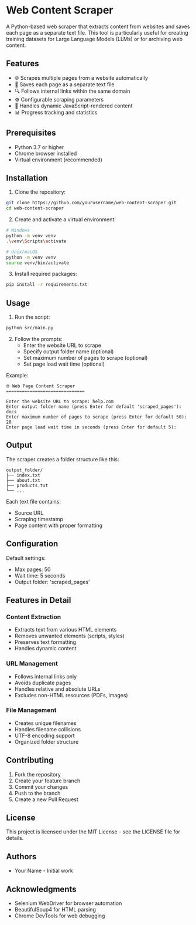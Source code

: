 # Web Content Scraper

A Python-based web scraper that extracts content from websites and saves each page as a separate text file. This tool is particularly useful for creating training datasets for Large Language Models (LLMs) or for archiving web content.

## Features

- 🌐 Scrapes multiple pages from a website automatically
- 📁 Saves each page as a separate text file
- 🔍 Follows internal links within the same domain
- ⚙️ Configurable scraping parameters
- 🚀 Handles dynamic JavaScript-rendered content
- 📊 Progress tracking and statistics

## Prerequisites

- Python 3.7 or higher
- Chrome browser installed
- Virtual environment (recommended)

## Installation

1. Clone the repository:
```bash
git clone https://github.com/yourusername/web-content-scraper.git
cd web-content-scraper
```

2. Create and activate a virtual environment:
```bash
# Windows
python -m venv venv
.\venv\Scripts\activate

# Unix/macOS
python -m venv venv
source venv/bin/activate
```

3. Install required packages:
```bash
pip install -r requirements.txt
```

## Usage

1. Run the script:
```bash
python src/main.py
```

2. Follow the prompts:
   - Enter the website URL to scrape
   - Specify output folder name (optional)
   - Set maximum number of pages to scrape (optional)
   - Set page load wait time (optional)

Example:
```
🌐 Web Page Content Scraper
==============================

Enter the website URL to scrape: help.com
Enter output folder name (press Enter for default 'scraped_pages'): docs
Enter maximum number of pages to scrape (press Enter for default 50): 20
Enter page load wait time in seconds (press Enter for default 5):
```

## Output

The scraper creates a folder structure like this:
```
output_folder/
├── index.txt
├── about.txt
├── products.txt
└── ...
```

Each text file contains:
- Source URL
- Scraping timestamp
- Page content with proper formatting

## Configuration

Default settings:
- Max pages: 50
- Wait time: 5 seconds
- Output folder: 'scraped_pages'

## Features in Detail

### Content Extraction
- Extracts text from various HTML elements
- Removes unwanted elements (scripts, styles)
- Preserves text formatting
- Handles dynamic content

### URL Management
- Follows internal links only
- Avoids duplicate pages
- Handles relative and absolute URLs
- Excludes non-HTML resources (PDFs, images)

### File Management
- Creates unique filenames
- Handles filename collisions
- UTF-8 encoding support
- Organized folder structure

## Contributing

1. Fork the repository
2. Create your feature branch
3. Commit your changes
4. Push to the branch
5. Create a new Pull Request

## License

This project is licensed under the MIT License - see the LICENSE file for details.

## Authors

- Your Name - Initial work

## Acknowledgments

- Selenium WebDriver for browser automation
- BeautifulSoup4 for HTML parsing
- Chrome DevTools for web debugging